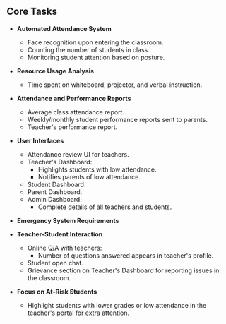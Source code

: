 ## Core Tasks

- **Automated Attendance System**
  - Face recognition upon entering the classroom.
  - Counting the number of students in class.
  - Monitoring student attention based on posture.

- **Resource Usage Analysis**
  - Time spent on whiteboard, projector, and verbal instruction.

- **Attendance and Performance Reports**
  - Average class attendance report.
  - Weekly/monthly student performance reports sent to parents.
  - Teacher's performance report.

- **User Interfaces**
  - Attendance review UI for teachers.
  - Teacher's Dashboard:
    - Highlights students with low attendance.
    - Notifies parents of low attendance.
  - Student Dashboard.
  - Parent Dashboard.
  - Admin Dashboard:
    - Complete details of all teachers and students.

- **Emergency System Requirements**

- **Teacher-Student Interaction**
  - Online Q/A with teachers:
    - Number of questions answered appears in teacher's profile.
  - Student open chat.
  - Grievance section on Teacher's Dashboard for reporting issues in the classroom.

- **Focus on At-Risk Students**
  - Highlight students with lower grades or low attendance in the teacher's portal for extra attention.
